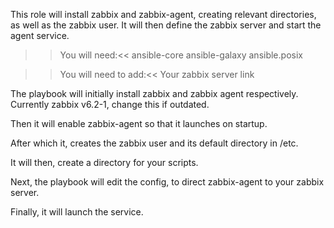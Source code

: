 This role will install zabbix and zabbix-agent, creating relevant directories, as well as the zabbix user.
It will then define the zabbix server and start the agent service.

>>You will need:<<
ansible-core
ansible-galaxy
ansible.posix

>>You will need to add:<<
Your zabbix server link

The playbook will initially install zabbix and zabbix agent respectively. Currently zabbix v6.2-1, change this if outdated.

Then it will enable zabbix-agent so that it launches on startup.

After which it, creates the zabbix user and its default directory in /etc.

It will then, create a directory for your scripts.

Next, the playbook will edit the config, to direct zabbix-agent to your zabbix server.

Finally, it will launch the service.
